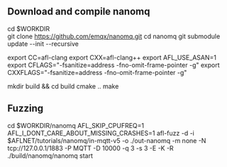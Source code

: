 ## Download and compile nanomq
cd $WORKDIR  
git clone https://github.com/emqx/nanomq.git 
cd nanomq
git submodule update --init --recursive

export CC=afl-clang
export CXX=afl-clang++
export AFL_USE_ASAN=1
export CFLAGS="-fsanitize=address -fno-omit-frame-pointer -g"
export CXXFLAGS="-fsanitize=address -fno-omit-frame-pointer -g"

mkdir build && cd build
cmake .. 
make

## Fuzzing  
cd $WORKDIR/nanomq
AFL_SKIP_CPUFREQ=1 AFL_I_DONT_CARE_ABOUT_MISSING_CRASHES=1 afl-fuzz -d -i $AFLNET/tutorials/nanomq/in-mqtt-v5 -o ./out-nanomq -m none -N tcp://127.0.0.1/1883 -P MQTT -D 10000 -q 3 -s 3 -E -K -R ./build/nanomq/nanomq start

